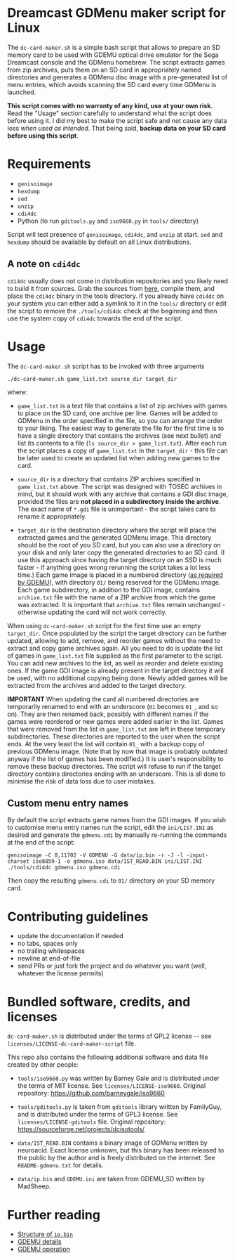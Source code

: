 Dreamcast GDMenu maker script for Linux
=======================================

The `dc-card-maker.sh` is a simple bash script that allows to prepare an SD
memory card to be used with GDEMU optical drive emulator for the Sega Dreamcast
console and the GDMenu homebrew.  The script extracts games from zip archives,
puts them on an SD card in appropriately named directories and generates a
GDMenu disc image with a pre-generated list of menu entries, which avoids
scanning the SD card every time GDMenu is launched.

**This script comes with no warranty of any kind, use at your own risk.** Read
the "Usage" section carefully to understand what the script does before using
it.  I did my best to make the script safe and not cause any data loss *when
used as intended*.  That being said, **backup data on your SD card before using
this script**.


Requirements
============

  * `genisoimage`
  * `hexdump`
  * `sed`
  * `unzip`
  * `cdi4dc`
  * Python (to run `gditools.py` and `iso9660.py` in `tools/` directory)

Script will test presence of `genisoimage`, `cdi4dc`, and `unzip` at start.
`sed` and `hexdump` should be available by default on all Linux distributions.


A note on `cdi4dc`
------------------

`cdi4dc` usually does not come in distribution repositories and you likely need
to build it from sources.  Grab the sources from
[here](https://github.com/Kazade/img4dc), compile them, and place the `cdi4dc`
binary in the tools directory.  If you already have `cdi4dc` on your system you
can either add a symlink to it in the `tools/` directory or edit the script to
remove the `./tools/cdi4dc` check at the beginning and then use the system copy
of `cdi4dc` towards the end of the script.


Usage
=====

The `dc-card-maker.sh` script has to be invoked with three arguments

```
./dc-card-maker.sh game_list.txt source_dir target_dir
```

where:

  * `game_list.txt` is a text file that contains a list of zip archives with
    games to place on the SD card, one archive per line.  Games will be added
    to GDMenu in the order specified in the file, so you can arrange the order
    to your liking.  The easiest way to generate the file for the first time is
    to have a single directory that contains the archives (see next bullet) and
    list its contents to a file (`ls source_dir > game_list.txt`).  After each
    run the script places a copy of `game_list.txt` in the `target_dir` - this
    file can be later used to create an updated list when adding new games to
    the card.

  * `source_dir` is a directory that contains ZIP archives specified in
    `game_list.txt` above.  The script was designed with TOSEC archives in mind,
    but it should work with any archive that contains a GDI disc image, provided
    the files are **not placed in a subdirectory inside the archive**.  The
    exact name of `*.gdi` file is unimportant - the script takes care to rename
    it appropriately.

  * `target_dir` is the destination directory where the script will place the
    extracted games and the generated GDMenu image.  This directory should be
    the root of you SD card, but you can also use a directory on your disk and
    only later copy the generated directories to an SD card.  (I use this
    approach since having the target directory on an SSD is much faster - if
    anything goes wrong rerunning the script takes a lot less time.)  Each game
    image is placed in a numbered directory ([as required by
    GDEMU](https://gdemu.wordpress.com/details/gdemu-details/)), with directory
    `01/` being reserved for the GDMenu image.  Each game subdirectory, in
    addition to the GDI image, contains `archive.txt` file with the name of a
    ZIP archive from which the game was extracted.  It is important that
    `archive.txt` files remain unchanged - otherwise updating the card will not
    work correctly.

When using `dc-card-maker.sh` script for the first time use an empty
`target_dir`.  Once populated by the script the target directory can be further
updated, allowing to add, remove, and reorder games without the need to extract
and copy game archives again.  All you need to do is update the list of games in
`game_list.txt` file supplied as the first parameter to the script.  You can add
new archives to the list, as well as reorder and delete existing ones. If the
game GDI image is already present in the target directory it will be used, with
no additional copying being done.  Newly added games will be extracted from the
archives and added to the target directory.

**IMPORTANT** When updating the card all numbered directories are temporarily
renamed to end with an underscore (`01` becomes `01_`, and so on).  They are
then renamed back, possibly with different names if the games were reordered or
new games were added earlier in the list.  Games that were removed from the list
in `game_list.txt` are left in these temporary subdirectories.  These
directories are reported to the user when the script ends.  At the very least
the list will contain `01_` with a backup copy of previous GDMenu image.  (Note
that by now that image is probably outdated anyway if the list of games has been
modified.)  It is user's responsibility to remove these backup directories.  The
script will refuse to run if the target directory contains directories ending
with an underscore.  This is all done to minimise the risk of data loss due to
user mistakes.


Custom menu entry names
-----------------------

By default the script extracts game names from the GDI images.  If you wish to
customise menu entry names run the script, edit the `ini/LIST.INI` as desired
and generate the `gdmenu.cdi` by manually re-running the commands at the end of
the script:

```
genisoimage -C 0,11702 -V GDMENU -G data/ip.bin -r -J -l -input-charset iso8859-1 -o gdmenu.iso data/1ST_READ.BIN ini/LIST.INI
./tools/cdi4dc gdmenu.iso gdmenu.cdi
```

Then copy the resulting `gdmenu.cdi` to `01/` directory on your SD memory card.


Contributing guidelines
=======================

  * update the documentation if needed
  * no tabs, spaces only
  * no trailing whitespaces
  * newline at end-of-file
  * send PRs or just fork the project and do whatever you want (well, whatever
    the license permits)


Bundled software, credits, and licenses
=======================================

`dc-card-maker.sh` is distributed under the terms of GPL2 license -- see
`licenses/LICENSE-dc-card-maker-script` file.

This repo also contains the following additional software and data file created
by other people:

  * `tools/iso9660.py` was written by Barney Gale and is distributed under the
    terms of MIT license.  See `licenses/LICENSE-iso9660`.  Original repository:
    https://github.com/barneygale/iso9660

  * `tools/gditools.py` is taken from `gditools` library written by FamilyGuy,
    and is distributed under the terms of GPL3 license.  See
    `licenses/LICENSE-gditools` file.  Original repository:
    https://sourceforge.net/projects/dcisotools/

  * `data/1ST_READ.BIN` contains a binary image of GDMenu written by neuroacid.
    Exact license unknown, but this binary has been released to the public by
    the author and is freely distributed on the internet.  See
    `README-gdmenu.txt` for details.

  * `data/ip.bin` and `GDEMU.ini` are taken from GDEMU_SD written by MadSheep.


Further reading
===============

  * [Structure of `ip.bin`](https://mc.pp.se/dc/ip0000.bin.html)
  * [GDEMU details](https://gdemu.wordpress.com/details/gdemu-details/)
  * [GDEMU operation](https://gdemu.wordpress.com/operation/gdemu-operation/)

